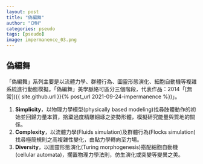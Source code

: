 ```yaml
---
layout: post
title: "偽編舞"
author: "CMH"
categories: pseudo
tags: [pseudo]
image: impermanence_03.png
---
```


## 偽編舞
「偽編舞」系列主要是以流體力學、群體行為、圖靈形態演化、細胞自動機等複雜系統進行動態模擬。「偽編舞」美學脈絡可區分三個階段，代表作品：2014「[無常]({{ site.github.url }}{% post_url 2021-09-24-impermanence %})」。
1. __Simplicity__，以物理力學模型(physically based modeling)找尋肢體動作的初始並回歸力量本質，捨棄過度精雕細琢之姿勢形體，模擬研究能量與質地的關係。
2. __Complexity__，以流體力學(Fluids simulation)及群體行為(Flocks simulation)找尋極簡規則之高複雜性變化，由點力學轉向至力場。
3. __Diversity__，以圖靈形態演化(Turing morphogenesis)搭配細胞自動機(cellular automata)，擱置物理力學法則，仿生演化或突變等變異之美。






